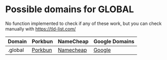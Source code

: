 # Possible domains for GLOBAL

No function implemented to check if any of these work, but you can check manually with https://tld-list.com/

| Domain | Porkbun | NameCheap | Google Domains |
|---|---|---|---|
| .global | [Porkbun](https://porkbun.com/checkout/search?prb=e814663da1&tlds=&idnLanguage=&search=search&q=.global) | [Namecheap](https://www.namecheap.com/domains/registration/results/?domain=.global) | [Google](https://domains.google.com/registrar/search?searchTerm=.global) |
